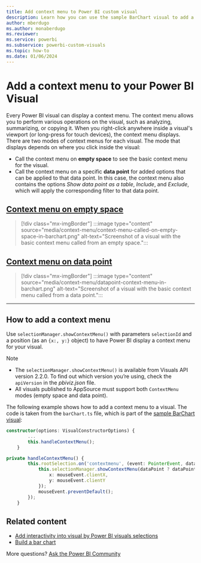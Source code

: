 ```yaml
---
title: Add context menu to Power BI custom visual
description: Learn how you can use the sample BarChart visual to add a context menu that displays on a Power BI visual.
author: mberdugo
ms.author: monaberdugo
ms.reviewer: 
ms.service: powerbi
ms.subservice: powerbi-custom-visuals
ms.topic: how-to
ms.date: 01/06/2024
---
```


# Add a context menu to your Power BI Visual

Every Power BI visual can display a context menu. The context menu allows you to perform various operations on the visual, such as analyzing, summarizing, or copying it.
When you right-click anywhere inside a visual's viewport (or long-press for touch devices), the context menu displays.
There are two modes of context menus for each visual. The mode that displays depends on where you click inside the visual:

* Call the context menu on **empty space** to see the basic context menu for the visual.
* Call the context menu on a specific **data point** for added options that can be applied to that data point. In this case, the context menu also contains the options *Show data point as a table*, *Include*, and *Exclude*, which will apply the corresponding filter to that data point.

## [Context menu on empty space](#tab/EmptySpace)

>[!div class="mx-imgBorder"]
>:::image type="content" source="media/context-menu/context-menu-called-on-empty-space-in-barchart.png" alt-text="Screenshot of a visual with the basic context menu called from an empty space.":::

## [Context menu on data point](#tab/DataPoint)

>[!div class="mx-imgBorder"]
>:::image type="content" source="media/context-menu/datapoint-context-menu-in-barchart.png" alt-text="Screenshot of a visual with the basic context menu called from a data point.":::

---

## How to add a context menu

Use `selectionManager.showContextMenu()` with parameters `selectionId` and a position (as an `{x:, y:}` object) to have Power BI display a context menu for your visual.

> [!NOTE]
>
> * The `selectionManager.showContextMenu()` is available from Visuals API version 2.2.0. To find out which version you’re using, check the `apiVersion` in the *pbiviz.json* file.
> * All visuals published to AppSource must support both `ContextMenu` modes (empty space and data point).

The following example shows how to add a context menu to a visual. The code is taken from the `barChart.ts` file, which is part of the [sample BarChart visual](https://github.com/Microsoft/PowerBI-visuals-sampleBarChart):

```typescript
constructor(options: VisualConstructorOptions) {
        ...
        this.handleContextMenu();
    }

private handleContextMenu() {
        this.rootSelection.on('contextmenu', (event: PointerEvent, dataPoint) => {
            this.selectionManager.showContextMenu(dataPoint ? dataPoint: {}, {
                x: mouseEvent.clientX,
                y: mouseEvent.clientY
            });
            mouseEvent.preventDefault();
        });
    }
```

## Related content

* [Add interactivity into visual by Power BI visuals selections](selection-api.md)
* [Build a bar chart](create-bar-chart.md)

More questions? [Ask the Power BI Community](https://community.powerbi.com)
